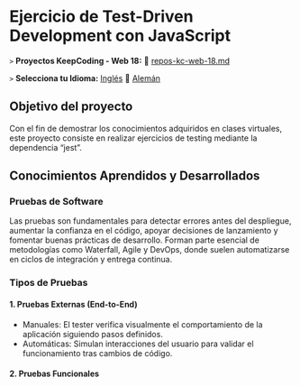# Ejercicio de Test-Driven Development con JavaScript

`>` **Proyectos KeepCoding - Web 18:** 📁 [repos-kc-web-18.md](https://github.com/pablo-sch/pablo-sch/blob/main/docs/repos-kc-web-18.md)

`>` **Selecciona tu Idioma:** [Inglés](README.md) 🔄 [Alemán](README.de.md)

<!-- ------------------------------------------------------------------------------------------- -->

## Objetivo del proyecto

Con el fin de demostrar los conocimientos adquiridos en clases virtuales, este proyecto consiste en realizar ejercicios de testing mediante la dependencia “jest”.

<!-- ------------------------------------------------------------------------------------------- -->

## Conocimientos Aprendidos y Desarrollados

### Pruebas de Software

Las pruebas son fundamentales para detectar errores antes del despliegue, aumentar la confianza en el código, apoyar decisiones de lanzamiento y fomentar buenas prácticas de desarrollo. Forman parte esencial de metodologías como Waterfall, Agile y DevOps, donde suelen automatizarse en ciclos de integración y entrega continua.

### Tipos de Pruebas

#### 1. Pruebas Externas (End-to-End)

- Manuales: El tester verifica visualmente el comportamiento de la aplicación siguiendo pasos definidos.
- Automáticas: Simulan interacciones del usuario para validar el funcionamiento tras cambios de código.

#### 2. Pruebas Funcionales

- Unitarias: Evalúan funciones o módulos individuales de forma aislada.
- De integración: Comprueban que múltiples componentes funcionen correctamente en conjunto.
- End-to-End: Simulan flujos completos del usuario para garantizar el correcto funcionamiento de la aplicación.

#### 3. Pruebas No Funcionales

- Seguridad: Detectan vulnerabilidades y validan la protección de datos sensibles.
- Rendimiento: Evalúan tiempos de respuesta y comportamiento bajo carga.
- Usabilidad: Analizan la experiencia real del usuario en la interfaz.
- Accesibilidad: Verifican que la aplicación sea usable por personas con discapacidad.

### Herramientas Utilizadas

- Jasmine, Jest, Mocha + Chai: Pruebas unitarias en JavaScript y Node.js.
- Supertest: Pruebas funcionales en entornos backend.
- Selenium, Puppeteer, Protractor, Playwright: Pruebas E2E automatizadas en navegadores.

### TDD (Test Driven Development)

El desarrollo guiado por pruebas consiste en escribir primero la prueba, luego el código mínimo para pasarla y finalmente refactorizar. Este enfoque mejora la calidad, evita sobrecargas innecesarias y detecta errores en etapas tempranas. Se apoya en principios SOLID y promueve un diseño más limpio y mantenible.

### BDD y ATDD

BDD (Desarrollo guiado por comportamiento) y ATDD (Desarrollo guiado por pruebas de aceptación) buscan alinear a todo el equipo (desarrolladores, testers y negocio) mediante la definición clara de comportamientos esperados. Utilizan lenguajes estructurados como Gherkin para describir escenarios de prueba comprensibles por todos los involucrados.

<!-- ------------------------------------------------------------------------------------------- -->

## Detalles del proyecto

TODO

<!-- ------------------------------------------------------------------------------------------- -->

## Tecnologías utilizadas

- **Lenguajes:** JavaScript.
- **Dependencias a destacar (Node.js):** Babel, Jest y Axios.

<!-- ------------------------------------------------------------------------------------------- -->

## Instrucciones de instalación y uso

### 1. Requisitos de Software

- **[Node.js](https://nodejs.org/en/download/)** (testeado en la versión **v22.15.1**)
- **[Git](https://git-scm.com/downloads)** (testeado en la versión **2.47.1.windows.1**)
- **[Visual Studio Code](https://code.visualstudio.com/)** (testeado en la versión **1.99.0**)

### 2. Clonación del Repositorio

```bash
git clone https://github.com/pablo-sch/keepcoding-09-TDD-with-javascript.git
```

`>` **Ver Demo de Clonanción en VSCode:** 🎥 [Gif Demo](https://github.com/pablo-sch/pablo-sch/blob/main/etc/clone-tutorial.gif)

### 3. Comandos

```sh
# Instala las dependencias del proyecto.
npm install

# Ejecuta las pruebas con Jest una vez.
npm test

# Ejecuta las pruebas en modo observación, corre solo las afectadas.
npm test:watch

# Ejecuta todas las pruebas en modo observación.
npm test:watchAll

# Muestra la lista de archivos de prueba.
npm test:list

# Ejecuta las pruebas y muestra el resultado en formato JSON.
npm test:json
```

## Contribuciones y licencias

Proyecto bajo licencia MIT. Uso y distribución libres con atribución. No se aceptan contribuciones externas, pero las sugerencias son bienvenidas.
